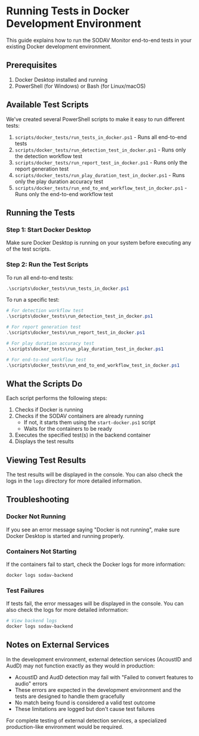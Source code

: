 # Running Tests in Docker Development Environment

This guide explains how to run the SODAV Monitor end-to-end tests in your existing Docker development environment.

## Prerequisites

1. Docker Desktop installed and running
2. PowerShell (for Windows) or Bash (for Linux/macOS)

## Available Test Scripts

We've created several PowerShell scripts to make it easy to run different tests:

1. `scripts/docker_tests/run_tests_in_docker.ps1` - Runs all end-to-end tests
2. `scripts/docker_tests/run_detection_test_in_docker.ps1` - Runs only the detection workflow test
3. `scripts/docker_tests/run_report_test_in_docker.ps1` - Runs only the report generation test
4. `scripts/docker_tests/run_play_duration_test_in_docker.ps1` - Runs only the play duration accuracy test
5. `scripts/docker_tests/run_end_to_end_workflow_test_in_docker.ps1` - Runs only the end-to-end workflow test

## Running the Tests

### Step 1: Start Docker Desktop

Make sure Docker Desktop is running on your system before executing any of the test scripts.

### Step 2: Run the Test Scripts

To run all end-to-end tests:

```powershell
.\scripts\docker_tests\run_tests_in_docker.ps1
```

To run a specific test:

```powershell
# For detection workflow test
.\scripts\docker_tests\run_detection_test_in_docker.ps1

# For report generation test
.\scripts\docker_tests\run_report_test_in_docker.ps1

# For play duration accuracy test
.\scripts\docker_tests\run_play_duration_test_in_docker.ps1

# For end-to-end workflow test
.\scripts\docker_tests\run_end_to_end_workflow_test_in_docker.ps1
```

## What the Scripts Do

Each script performs the following steps:

1. Checks if Docker is running
2. Checks if the SODAV containers are already running
   - If not, it starts them using the `start-docker.ps1` script
   - Waits for the containers to be ready
3. Executes the specified test(s) in the backend container
4. Displays the test results

## Viewing Test Results

The test results will be displayed in the console. You can also check the logs in the `logs` directory for more detailed information.

## Troubleshooting

### Docker Not Running

If you see an error message saying "Docker is not running", make sure Docker Desktop is started and running properly.

### Containers Not Starting

If the containers fail to start, check the Docker logs for more information:

```powershell
docker logs sodav-backend
```

### Test Failures

If tests fail, the error messages will be displayed in the console. You can also check the logs for more detailed information:

```powershell
# View backend logs
docker logs sodav-backend
```

## Notes on External Services

In the development environment, external detection services (AcoustID and AudD) may not function exactly as they would in production:

- AcoustID and AudD detection may fail with "Failed to convert features to audio" errors
- These errors are expected in the development environment and the tests are designed to handle them gracefully
- No match being found is considered a valid test outcome
- These limitations are logged but don't cause test failures

For complete testing of external detection services, a specialized production-like environment would be required.
